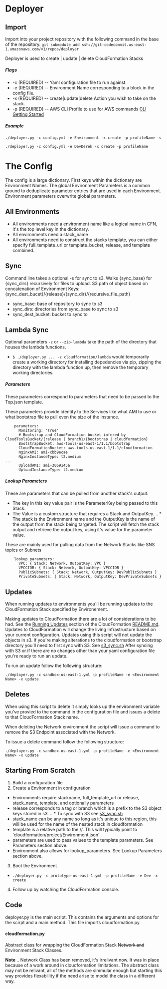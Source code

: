 # Deployer

## Import
Import into your project repository with the following command in the base of the repository.
`git submodule add ssh://git-codecommit.us-east-1.amazonaws.com/v1/repos/deployer`

Deployer is used to create | update | delete CloudFormation Stacks

##### Flags
* -c <config file> (REQUIRED) -- Yaml configuration file to run against.
* -e <environment name> (REQUIRED) -- Environment Name corresponding to a block in the config file.
* -x <execute command> (REQUIRED) -- create|update|delete Action you wish to take on the stack.
* -p <profile> (REQUIRED) -- AWS CLI Profile to use for AWS commands [CLI Getting Started](http://docs.aws.amazon.com/cli/latest/userguide/cli-chap-getting-started.html)


##### Example
`./deployer.py -c config.yml -e Environment -x create -p profileName -s`

`./deployer.py -c config.yml -e DevDerek -x create -p profileName`


# The Config

The config is a large dictionary. First keys within the dictionary are Environment Names. The global Environment Parameters is a common ground to deduplicate parameter entries that are used in each Environment. Environment parameters overwrite global parameters. 

## All Environments
* All environments need a environment name like a logical name in CFN, it's the top level key in the dictionary.
* All environments need a stack_name 
* All environments need to construct the stacks template, you can either specify full_template_url or template_bucket, release, and template combined.

## Sync
Command line takes a optional -s for sync to s3. Walks {sync_base} for {sync_dirs} recursively for files to upload. S3 path of object based on concatenation of Environment Keys: {sync_dest_bucet}/{release}/{sync_dir}/{recursive_file_path}
* sync_base: base of repository to sync to s3
* sync_dirs: directories from sync_base to sync to s3
* sync_dest_bucket: bucket to sync to 

## Lambda Sync
Optional parameters `-z` or `--zip-lambda` take the path of the directory that houses the lambda functions.
* `$ ./deployer.py ... -z cloudformation/lambda` would temporarily create a working directory for installing depedencies via pip, zipping the directory with the lambda function up, then remove the temporary working directories.

##### Parameters
These parameters correspond to parameters that need to be passed to the Top.json template.

These parameters provide identity to the Services like what AMI to use or what bootstrap file to pull even the size of the instance.
```
    parameters:
      Monitoring: 'True'
      # Bootstrap and CloudFormation bucket infered by CloudToolsBucket/{release | branch}/{bootstrap | cloudformation}
      BootstrapBucket: aws-tools-us-east-1/1.1/bootstrap
      CloudFormationBucket: aws-tools-us-east-1/1.1/cloudformation
      NginxAMI: ami-cbb9ecae
      NginxInstanceType: t2.medium
...
      UploadAMI: ami-3069145a
      UploadInstanceType: t2.medium
```

##### Lookup Parameters

These are parameters that can be pulled from another stack's output. 
* The key in this key value pair is the ParameterKey being passed to this Stack. 
* The Value is a custom structure that requires a Stack and OutputKey. 
.. * The stack is the Environment name and the OutputKey is the name of the output from the stack being targeted. The script will fetch the stack output and retrieve the output key, using it's value for the parameter value. 

These are mainly used for pulling data from the Network Stacks like SNS topics or Subnets
```
    lookup_parameters:
      VPC: { Stack: Network, OutputKey: VPC }
      VPCCIDR: { Stack: Network, OutputKey: VPCCIDR }
      PublicSubnets: { Stack: Network, OutputKey: DevPublicSubnets }
      PrivateSubnets: { Stack: Network, OutputKey: DevPrivateSubnets }
```



## Updates
When running updates to environments you'll be running updates to the CloudFormation Stack specified by Environement. 

Making updates to CloudFormation there are a lot of considerations to be had. See the [Running Updates](/cloudformation/) section of the CloudFormation [README.md](/cloudformation/README.md).
Updates to CloudFormation will change the living Infrastructure based on your current configuration. 
Updates using this script will not update the objects in s3. If you're making alterations to the cloudformation or bootstrap directory you'll need to first sync with S3. See [s3_sync.sh](../)
After syncing with S3 or if there are no changes other than your yaml configuration file you're ready to run an update.  

To run an update follow the following structure:
```
./deployer.py -c sandbox-us-east-1.yml -p profileName -e <Environment Name> -x update
```

## Deletes
When using this script to delete it simply looks up the environment variable you've provied to the command in the configuration file and issues a delete to that CloudFormation Stack name.

When deleting the Network environment the script will issue a command to remove the S3 Endpoint associated with the Network.

To issue a delete command follow the following structure:
```
./deployer.py -c sandbox-us-east-1.yml -p profileName -e <Environment Name> -x update
```

## Starting From Scratch

1. Build a configuration file
2. Create a Environment in configuration
  * Environments require stackname, full_template_url or release, stack_name, template, and optionally parameters
  * release corresponds to a tag or branch which is a prefix to the S3 object keys stored in s3.
..  * To sync with S3 see [s3_sync.sh](/scripts/)
  * stack_name can be any name so long as it's unique to this region, this will be used for the name of the nested stack in cloudformation
  * template is a relative path to the <CloudToolsBucket>/<release>/<path to cloudformation template>. This will typically point to 'cloudformation/project/Environment.json'
  * parameters are used to pass values to the template parameters. See Parameters section above.
  * Environment also allows for lookup_parameters. See Lookup Parameters section above.
3. Boot the Environment
  * `./deployer.py -c prototype-us-east-1.yml -p profileName -e Dev -x create`
4. Follow up by watching the CloudFormation console. 


## Code
deployer.py is the main script. This contains the arguments and options for the scirpt and a main method. This file imports cloudformation.py.

#### cloudformation.py
Abstract class for wrapping the CloudFormation Stack 
~~Network and~~ Environment Stack Classes. 

**Note** 
.. Network Class has been removed, it's irrelivant now. It was in place because of a work around in cloudformation limitations. The abstract class may not be relivant, all of the methods are simmular enough but starting this way provides flexablility if the need arise to model the class in a different way. 
